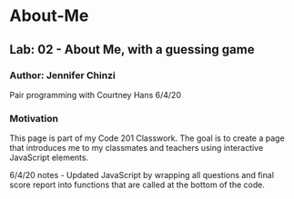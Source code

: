 # About-Me

## Lab: 02 - About Me, with a guessing game

### Author: Jennifer Chinzi

Pair programming with Courtney Hans 6/4/20

### Motivation

This page is part of my Code 201 Classwork.  The goal is to create a page that introduces me to my classmates and teachers using interactive JavaScript elements.

6/4/20 notes - Updated JavaScript by wrapping all questions and final score report into functions that are called at the bottom of the code.




